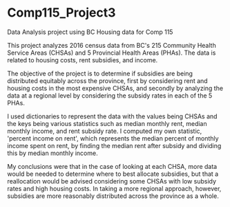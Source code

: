 # Comp115_Project3
Data Analysis project using BC Housing data for Comp 115

This project analyzes 2016 census data from BC's 215 Community Health Service Areas (CHSAs) and 5 Provincial Health Areas (PHAs). The data is related to housing costs, rent subsidies, and income. 

The objective of the project is to determine if subsidies are being distributed equitably across the province, first by considering rent and housing costs in the most expensive CHSAs, and secondly by analyzing the data at a regional level by considering the subsidy rates in each of the 5 PHAs.

I used dictionaries to represent the data with the values being CHSAs and the keys being various statistics such as median monthly rent, median monthly income, and rent subsidy rate. I computed my own statistic, 'percent income on rent', which represents the median percent of monthly income spent on rent, by finding the median rent after subsidy and dividing this by median monthly income. 

My conclusions were that in the case of looking at each CHSA, more data would be needed to determine where to best allocate subsidies, but that a reallocation would be advised considering some CHSAs with low subsidy rates and high housing costs. In taking a more regional approach, however, subsidies are more reasonably distributed across the province as a whole. 
